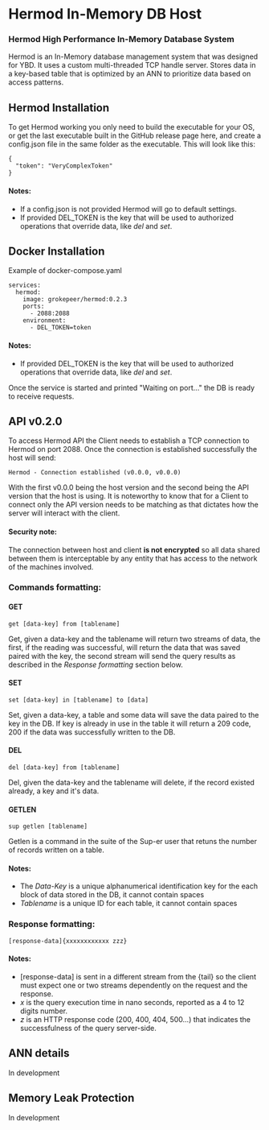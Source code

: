 # Hermod In-Memory DB Host

### Hermod High Performance In-Memory Database System
Hermod is an In-Memory database management system that was designed for YBD. It uses a custom multi-threaded TCP handle server. Stores data in a key-based table that is optimized by an ANN to prioritize data based on access patterns.

## Hermod Installation
To get Hermod working you only need to build the executable for your OS, or get the last executable built in the GitHub release page here, and create a config.json file in the same folder as the executable. This will look like this:
```
{
  "token": "VeryComplexToken"
}
```

#### Notes:  
- If a config.json is not provided Hermod will go to default settings.
- If provided DEL_TOKEN is the key that will be used to authorized operations that override data, like *del* and *set*.

## Docker Installation
Example of docker-compose.yaml
```
services:
  hermod:
    image: grokepeer/hermod:0.2.3
    ports:
      - 2088:2088
    environment:
      - DEL_TOKEN=token
```

#### Notes:  
- If provided DEL_TOKEN is the key that will be used to authorized operations that override data, like *del* and *set*.  

Once the service is started and printed "Waiting on port..." the DB is ready to receive requests.

## API v0.2.0
To access Hermod API the Client needs to establish a TCP connection to Hermod on port 2088. Once the connection is established successfully the host will send:  
```
Hermod - Connection established (v0.0.0, v0.0.0)
```

With the first v0.0.0 being the host version and the second being the API version that the host is using. It is noteworthy to know that for a Client to connect only the API version needs to be matching as that dictates how the server will interact with the client.

#### Security note:  
The connection between host and client **is not encrypted** so all data shared between them is interceptable by any entity that has access to the network of the machines involved.

### Commands formatting:  
#### GET
```
get [data-key] from [tablename]
```

Get, given a data-key and the tablename will return two streams of data, the first, if the reading was successful, will return the data that was saved paired with the key, the second stream will send the query results as described in the *Response formatting* section below.

#### SET
```
set [data-key] in [tablename] to [data]
```

Set, given a data-key, a table and some data will save the data paired to the key in the DB. If key is already in use in the table it will return a 209 code, 200 if the data was successfully written to the DB.

#### DEL
```
del [data-key] from [tablename]
```

Del, given the data-key and the tablename will delete, if the record existed already, a key and it's data.

#### GETLEN
```
sup getlen [tablename]
```

Getlen is a command in the suite of the Sup-er user that retuns the number of records written on a table.

#### Notes:  
- The *Data-Key* is a unique alphanumerical identification key for the each block of data stored in the DB, it cannot contain spaces
- *Tablename* is a unique ID for each table, it cannot contain spaces

### Response formatting:  
```
[response-data]{xxxxxxxxxxxx zzz}
```

#### Notes:  
- \[response-data] is sent in a different stream from the {tail} so the client must expect one or two streams dependently on the request and the response.
- *x* is the query execution time in nano seconds, reported as a 4 to 12 digits number. 
- *z* is an HTTP response code (200, 400, 404, 500...) that indicates the successfulness of the query server-side.

## ANN details

In development

## Memory Leak Protection

In development